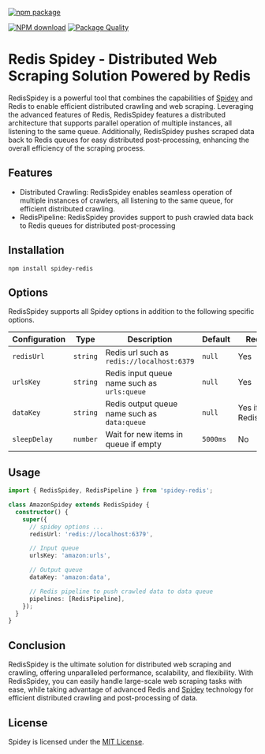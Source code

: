 
[![npm package](https://nodei.co/npm/spidey-redis.png?downloads=true&downloadRank=true&stars=true)](https://nodei.co/npm/spidey-redis/)

[![NPM download][download-image]][download-url]
[![Package Quality][quality-image]][quality-url]

[quality-image]: https://packagequality.com/shield/spidey-redis.svg
[quality-url]: https://packagequality.com/#?package=spidey-redis
[download-image]: https://img.shields.io/npm/dm/spidey-redis.svg?style=flat-square
[download-url]: https://npmjs.org/package/spidey-redis

# Redis Spidey - Distributed Web Scraping Solution Powered by Redis

RedisSpidey is a powerful tool that combines the capabilities of [Spidey](https://github.com/asad-haider/spidey) and Redis to enable efficient distributed crawling and web scraping. Leveraging the advanced features of Redis, RedisSpidey features a distributed architecture that supports parallel operation of multiple instances, all listening to the same queue. Additionally, RedisSpidey pushes scraped data back to Redis queues for easy distributed post-processing, enhancing the overall efficiency of the scraping process.

## Features

- Distributed Crawling: RedisSpidey enables seamless operation of multiple instances of crawlers, all listening to the same queue, for efficient distributed crawling.
- RedisPipeline: RedisSpidey provides support to push crawled data back to Redis queues for distributed post-processing

## Installation

```
npm install spidey-redis
```

## Options

RedisSpidey supports all Spidey options in addition to the following specific options.

| Configuration | Type | Description | Default | Required |
| --- | --- | --- | --- | --- |
| `redisUrl` | `string` | Redis url such as `redis://localhost:6379` | `null` | Yes |
| `urlsKey` | `string` | Redis input queue name such as `urls:queue` | `null` | Yes |
| `dataKey` | `string` | Redis output queue name such as `data:queue` | `null` | Yes if using RedisPipeline |
| `sleepDelay` | `number` | Wait for new items in queue if empty | `5000ms` | No |

## Usage

```typescript
import { RedisSpidey, RedisPipeline } from 'spidey-redis';

class AmazonSpidey extends RedisSpidey {
  constructor() {
    super({
      // spidey options ...
      redisUrl: 'redis://localhost:6379',

      // Input queue
      urlsKey: 'amazon:urls',

      // Output queue
      dataKey: 'amazon:data',

      // Redis pipeline to push crawled data to data queue 
      pipelines: [RedisPipeline],
    });
  }
}
```

## Conclusion

RedisSpidey is the ultimate solution for distributed web scraping and crawling, offering unparalleled performance, scalability, and flexibility. With RedisSpidey, you can easily handle large-scale web scraping tasks with ease, while taking advantage of advanced Redis and [Spidey](https://github.com/asad-haider/spidey) technology for efficient distributed crawling and post-processing of data.


## License

Spidey is licensed under the [MIT License](https://opensource.org/licenses/MIT).
